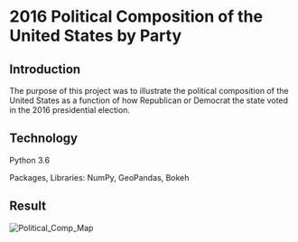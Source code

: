 # 2016 Political Composition of the United States by Party

## Introduction

The purpose of this project was to illustrate the political composition of the United States as a function of how Republican
or Democrat the state voted in the 2016 presidential election. 

## Technology
Python 3.6


Packages, Libraries: NumPy, GeoPandas, Bokeh

## Result

![Political_Comp_Map](https://user-images.githubusercontent.com/54545486/115966878-68a3dc00-a4e4-11eb-9e23-bbfc821f0d1a.JPG)
